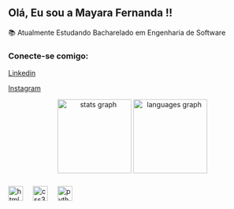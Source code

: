 ## Olá, Eu sou a Mayara Fernanda !!

📚 Atualmente Estudando Bacharelado em Engenharia de Software 

<h3 align="left">Conecte-se comigo:</h3>

[Linkedin](https://www.linkedin.com/in/mayara-fernanda-9a1625253?utm_source=share&utm_campaign=share_via&utm_content=profile&utm_medium=ios_app) 

[Instagram](https://www.instagram.com/_igmayy?igsh=bjJqbzdreGZzZW00&utm_source=qr)


<div align="center">
  <img src="https://github-readme-stats.vercel.app/api?username=mayarafernandaa&hide_title=false&hide_rank=false&show_icons=true&include_all_commits=true&count_private=true&disable_animations=false&theme=dracula&locale=en&hide_border=false" height="150" alt="stats graph"  />
  <img src="https://github-readme-stats.vercel.app/api/top-langs?username=mayarafernandaa&locale=en&hide_title=false&layout=compact&card_width=320&langs_count=5&theme=dracula&hide_border=false" height="150" alt="languages graph"  />
</div>

###

<div align="left">
  <img src="https://cdn.jsdelivr.net/gh/devicons/devicon/icons/html5/html5-original.svg" height="30" alt="html5 logo"  />
  <img width="12" />
  <img src="https://cdn.jsdelivr.net/gh/devicons/devicon/icons/css3/css3-original.svg" height="30" alt="css3 logo"  />
  <img width="12" />
  <img src="https://cdn.jsdelivr.net/gh/devicons/devicon/icons/python/python-original.svg" height="30" alt="python logo"  />
  <img width="12" />
</div>

